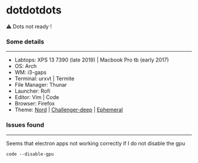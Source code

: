 # dotdotdots
:warning: Dots not ready !

### Some details

---

- Labtops: XPS 13 7390 (late 2019) | Macbook Pro tb (early 2017)
- OS: Arch
- WM: i3-gaps
- Terminal: urxvt | Termite
- File Manager: Thunar
- Launcher: Rofi
- Editor: Vim | Code
- Browser: Firefox
- Theme: [Nord](https://github.com/arcticicestudio/nord) | [Challenger-deep](https://github.com/challenger-deep-theme) | [Ephemeral](https://github.com/elenapan/dotfiles/blob/master/.xfiles/ephemeral)


### Issues found

---
Seems that electron apps not working correctly if I do not disable the gpu

```shell
code --disable-gpu
```
